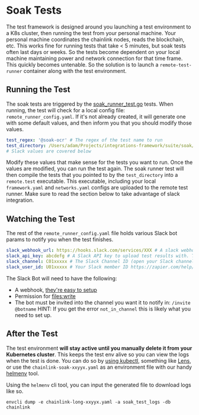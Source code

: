 # Soak Tests

The test framework is designed around you launching a test environment to a K8s cluster, then running the test from your personal machine. Your personal machine coordinates the chainlink nodes, reads the blockchain, etc. This works fine for running tests that take < 5 minutes, but soak tests often last days or weeks. So the tests become dependent on your local machine maintaining power and network connection for that time frame. This quickly becomes untenable. So the solution is to launch a `remote-test-runner` container along with the test environment.

## Running the Test

The soak tests are triggered by the [soak_runner_test.go](./suite/soak/soak_runner_test.go) tests. When running, the test will check for a local config file: `remote_runner_config.yaml`. If it's not already created, it will generate one with some default values, and then inform you that you should modify those values.

```yaml
test_regex: '@soak-ocr' # The regex of the test name to run
test_directory: /Users/adam/Projects/integrations-framework/suite/soak/tests # The directory where the go tests you want the remote runner to run
# Slack values are covered below
```

Modify these values that make sense for the tests you want to run. Once the values are modified, you can run the test again. The soak runner test will then compile the tests that you pointed to by the `test_directory` into a `remote.test` executable. This executable, including your local `framework.yaml` and `networks.yaml` configs are uploaded to the remote test runner. Make sure to read the section below to take advantage of slack integration.

## Watching the Test

The rest of the `remote_runner_config.yaml` file holds various Slack bot params to notify you when the test finishes.

```yaml
slack_webhook_url: https://hooks.slack.com/services/XXX # A slack webhook URL to send notification on the test
slack_api_key: abcdefg # A Slack API key to upload test results with. This API Key needs to have `file:write` permissions
slack_channel: C01xxxxx # The Slack Channel ID (open your Slack channel details and copy the ID there)
slack_user_id: U01xxxxx # Your Slack member ID https://zapier.com/help/doc/common-problems-slack
```

The Slack Bot will need to have the following:

* A webhook, [they're easy to setup](https://api.slack.com/messaging/webhooks)
* Permission for [files:write](https://api.slack.com/scopes/files:write)
* The bot must be invited into the channel you want it to notify in: `/invite @botname` HINT: If you get the error `not_in_channel` this is likely what you need to set up.

## After the Test

The test environment **will stay active until you manually delete it from your Kubernetes cluster**. This keeps the test env alive so you can view the logs when the test is done.
You can do so by [using kubectl](https://www.dnsstuff.com/how-to-tail-kubernetes-and-kubectl-logs), something like [Lens](https://k8slens.dev/), 
or use the `chainlink-soak-xxyyx.yaml` as an environment file with our handy [helmenv](https://github.com/smartcontractkit/helmenv) tool.

Using the `helmenv` cli tool, you can input the generated file to download logs like so.

`envcli dump -e chainlink-long-xxyyx.yaml -a soak_test_logs -db chainlink`
